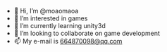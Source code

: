 - 👋 Hi, I’m @moaomaoa
- 👀 I’m interested in games
- 🌱 I’m currently learning unity3d
- 💞️ I’m looking to collaborate on game development
- 📫 My e-mail is 664870098@qq.com 

<!---
moaomaoa/moaomaoa is a ✨ special ✨ repository because its `README.md` (this file) appears on your GitHub profile.
You can click the Preview link to take a look at your changes.
--->
